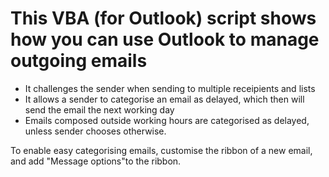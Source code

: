 # This VBA (for Outlook) script shows how you can use Outlook to manage outgoing emails

- It challenges the sender when sending to multiple receipients and lists
- It allows a sender to categorise an email as delayed, which then will send the email the next working day
- Emails composed outside working hours are categorised as delayed, unless sender chooses otherwise.

To enable easy categorising emails, customise the ribbon of a new email, and add "Message options"to the ribbon.
